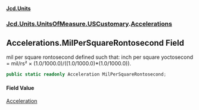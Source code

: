 #### [Jcd.Units](index.md 'index')
### [Jcd.Units.UnitsOfMeasure.USCustomary](Jcd.Units.UnitsOfMeasure.USCustomary.md 'Jcd.Units.UnitsOfMeasure.USCustomary').[Accelerations](Accelerations.md 'Jcd.Units.UnitsOfMeasure.USCustomary.Accelerations')

## Accelerations.MilPerSquareRontosecond Field

mil per square rontosecond defined such that: inch per square yoctosecond = mil/rs² ×
(1.0/1000.0)/((1.0/1000.0)*(1.0/1000.0)).

```csharp
public static readonly Acceleration MilPerSquareRontosecond;
```

#### Field Value
[Acceleration](Acceleration.md 'Jcd.Units.UnitTypes.Acceleration')